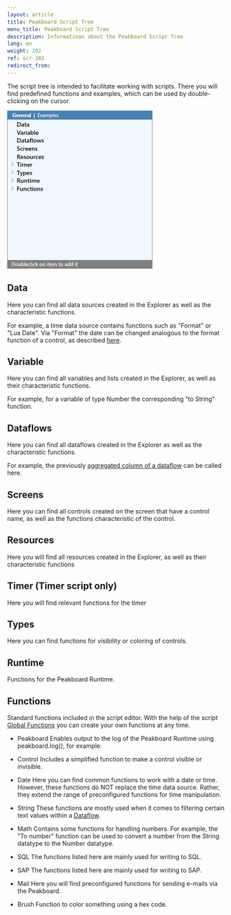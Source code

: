 ```yaml
---
layout: article
title: Peakboard Script Tree
menu_title: Peakboard Script Tree
description: Informatinon about the Peakboard Script Tree
lang: en
weight: 102
ref: scr-102
redirect_from:
---
```


The script tree is intended to facilitate working with scripts. There you will find predefined functions and examples, which can be used by double-clicking on the cursor.

![image01](/assets/images/scripting/tree/tree01.png)

## Data

Here you can find all data sources created in the Explorer as well as the characteristic functions.

For example, a time data source contains functions such as "Format" or "Lua Date". Via "Format" the date can be changed analogous to the format function of a control, as described [here](/data_sources/de-datum-und-uhrzeit.html).

## Variable

Here you can find all variables and lists created in the Explorer, as well as their characteristic functions. 

For example, for a variable of type Number the corresponding "to String" function.

## Dataflows

Here you can find all dataflows created in the Explorer as well as the characteristic functions.

For example, the previously [aggregated column of a dataflow](/dataflows/de-aggregate-data.html) can be called here.

## Screens

Here you can find all controls created on the screen that have a control name, as well as the functions characteristic of the control.

## Resources

Here you will find all resources created in the Explorer, as well as their characteristic functions

## Timer (Timer script only)

Here you will find relevant functions for the timer

## Types

Here you can find functions for visibility or coloring of controls.

## Runtime
Functions for the Peakboard Runtime.

## Functions

Standard functions included in the script editor. With the help of the script [Global Functions](/scripting/en-function.html) you can create your own functions at any time.

* Peakboard
Enables output to the log of the Peakboard Runtime using peakboard.log(), for example.

* Control
Includes a simplified function to make a control visible or invisible.

* Date
Here you can find common functions to work with a date or time. However, these functions do NOT replace the time data source. Rather, they extend the range of preconfigured functions for time manipulation. 

* String
These functions are mostly used when it comes to filtering certain text values within a [Dataflow](/dataflows/en-filter-data.html).

* Math
Contains some functions for handling numbers. For example, the "To number" function can be used to convert a number from the String datatype to the Number datatype.

* SQL
The functions listed here are mainly used for writing to SQL. 

* SAP
The functions listed here are mainly used for writing to SAP. 

* Mail
Here you will find preconfigured functions for sending e-mails via the Peakboard.

* Brush
Function to color something using a hex code. 
